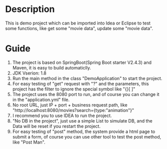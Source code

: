 # Description
This is demo project which can be imported into Idea or Eclipse to test some functions, like get some "movie data", update some "movie data".
# Guide
1. The project is based on SpringBoot(Spring Boot starter V2.4.3) and Maven, it is easy to build automaticlly.
2. JDK Vserion: 1.8
3. Run the main method in the class "DemoApplication" to start the project.
4. For easy testing of "get" request with "?" and the parameters, this project has the filter to ignore the special symbol like "{}[ ]"
5. The project uses the 8080 port to run, and of course you can change it in the "application.yml" file.
6. No root URL, just IP + port + business request path, like "http://localhost:8080/movies?search={type:"animation"}" 
7. I recommend you to use IDEA to run the project.
8. "No DB in the project", just use a simple List to simulate DB, and the Data will be reset if you restart the project.
9. For easy testing of "post" method, the system provide a html page to submit a form, of course you can use other tool to test the post method, like "Post Man".
